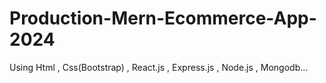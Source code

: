 # Production-Mern-Ecommerce-App-2024
Using Html , Css(Bootstrap) , React.js , Express.js , Node.js , Mongodb...
